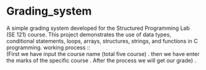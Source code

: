# Grading_system
A simple grading system developed for the Structured Programming Lab (SE 121) course. This project demonstrates the use of data types, conditional statements, loops, arrays, structures, strings, and functions in C programming.
working process ::  
(First we have input the course name (total five course) .
then we have enter the marks of the specific course .
After the process we will get our grade) .
